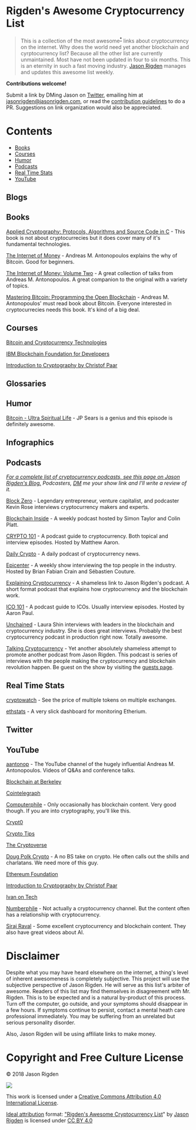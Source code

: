 # Rigden's Awesome Cryptocurrency List 
> This is a collection of the most awesome<sup>[*](#disclaimer)</sup> links about cryptocurrency on the internet. Why does the world need yet another blockchain and cyrptocurrency list? Because all the other list are currently unmaintained. Most have not been updated in four to six months. This is an eternity in such a fast moving industry.  [Jason Rigden](https://twitter.com/mr_rigden) manages and updates this awesome list weekly. 

**Contributions welcome!** 

Submit a link by DMing Jason on [Twitter](https://twitter.com/mr_rigden), emailing him at jasonrigden@jasonrigden.com, or read the [contribution guidelines](contributing.md) to do a PR. Suggestions on link organization would also be appreciated.



# Contents
- [Books](#books)
- [Courses](#courses)
- [Humor](#humor)
- [Podcasts](#podcasts)
- [Real Time Stats](#real-time-stats)
- [YouTube](#youtube)


## Blogs

## Books

[Applied Cryptography: Protocols, Algorithms and Source Code in C](https://amzn.to/2JugKy9) - This book is not about cryptocurrecies but it does cover many of it's fundamental technologies.

[The Internet of Money](https://amzn.to/2LZ8TXZ) - Andreas M. Antonopoulos  explains the why of Bitcoin. Good for beginners.

[The Internet of Money: Volume Two](https://amzn.to/2kM08E3) - A great collection of talks from Andreas M. Antonopoulos. A great companion to the original with a variety of topics.

[Mastering Bitcoin: Programming the Open Blockchain](https://amzn.to/2LXMryl) - Andreas M. Antonopoulos' must read book about Bitcoin. Everyone interested in cryptocurrecies needs this book. It's kind of a big deal.


## Courses

[Bitcoin and Cryptocurrency Technologies](https://www.coursera.org/learn/cryptocurrency)

[IBM Blockchain Foundation for Developers](https://www.coursera.org/learn/ibm-blockchain-essentials-for-developers)

[Introduction to Cryptography by Christof Paar](https://www.youtube.com/channel/UC1usFRN4LCMcfIV7UjHNuQg)

## Glossaries

## Humor

[Bitcoin - Ultra Spiritual Life](https://www.youtube.com/watch?v=g-zIbVEjVpQ) - JP Sears is a genius and this episode is definitely awesome. 

## Infographics

## Podcasts
*[For a complete list of cryptocurrency podcasts, see this page on Jason Rigden's Blog.](https://jasonrigden.com/posts/list_of_cryptocurrency_podcasts/)
Podcasters, [DM](https://twitter.com/mr_rigden) me your show link and I'll write a review of it.*

[Block Zero](http://www.blockzero.show/) - Legendary entrepreneur, venture capitalist, and podcaster Kevin Rose interviews cryptocurrency makers and experts.

[Blockchain Inside](http://bi.11fs.com/) - A weekly podcast hosted by Simon Taylor and Colin Platt.

[CRYPTO 101](https://crypto101podcast.com) - A podcast guide to cryptocurrency. Both topical and interview episodes. Hosted by Matthew Aaron.

[Daily Crypto](https://dailycrypto.io/) - A daily podcast of cryptocurrency news.

[Epicenter](https://epicenter.tv/) -  A weekly show interviewing the top people in the industry. Hosted by Brian Fabian Crain and Sébastien Couture.

[Explaining Cryptocurrency](https://jasonrigden.com/categories/explaining-cryptocurrency/) - A shameless link to Jason Rigden's podcast. A short format podcast that explains how cryptocurrency and the blockchain work.

[ICO 101](http://ico101podcast.com/) - A podcast guide to ICOs. Usually interview episodes. Hosted by Aaron Paul.

[Unchained](http://unchainedpodcast.co/) - Laura Shin interviews with leaders in the blockchain and cryptocurrency industry. She is does great interviews. Probably the best cryptocurrency podcast in production right now. Totally awesome.

[Talking Cryptocurrency](https://jasonrigden.com/categories/talking-cryptocurrency/) - Yet another absolutely shameless attempt to promote another podcast from Jason Rigden. This podcast is series of interviews with the people making the cryptocurrency and blockchain revolution happen. Be guest on the show by visiting the [guests page](https://jasonrigden.com/guests).

## Real Time Stats

[cryptowatch](https://cryptowatch.de/) - See the price of multiple tokens on multiple exchanges.

[ethstats](https://ethstats.net/) - A very slick dashboard for monitoring Etherium.

## Twitter

## YouTube

[aantonop](https://www.youtube.com/user/aantonop) - The YouTube channel of the hugely influential Andreas M. Antonopoulos. Videos of Q&As and conference talks.

[Blockchain at Berkeley](https://www.youtube.com/channel/UC5sgoRfoSp3jeX4DEqKLwKg) 

[Cointelegraph](https://www.youtube.com/user/cointelegraph/)

[Computerphile](https://www.youtube.com/user/Computerphile) - Only occasionally has blockchain content. Very good though. If you are into cryptography, you'll like this.

[Crypt0](https://www.youtube.com/channel/UCdUSSt-IEUg2eq46rD7lu_g) 

[Crypto Tips](https://www.youtube.com/channel/UCavTvSwEoRABvnPtLg0e6LQ)

[The Cryptoverse](https://www.youtube.com/channel/UCLnQ34ZBSjy2JQjeRudFEDw/)

[Doug Polk Crypto](https://www.youtube.com/channel/UC4sS8q8E5ayyghbhiPon4uw) - A no BS take on crypto. He often calls out the shills and charlatans. We need more of this guy.

[Ethereum Foundation](https://www.youtube.com/channel/UCNOfzGXD_C9YMYmnefmPH0g/videos) 

[Introduction to Cryptography by Christof Paar](https://www.youtube.com/channel/UC1usFRN4LCMcfIV7UjHNuQg)

[Ivan on Tech](https://www.youtube.com/channel/UCrYmtJBtLdtm2ov84ulV-yg)

[Numberphile](https://www.youtube.com/user/numberphile) - Not actually a cryptocurrency channel. But the content often has a relationship with cryptocurrency.

[Siraj Raval](https://www.youtube.com/channel/UCWN3xxRkmTPmbKwht9FuE5A) - Some excellent cryptocurrency and blockchain content. They also have great videos about AI.

# Disclaimer

Despite what you may have heard elsewhere on the internet, a thing's level of inherent awesomeness is completely subjective. This project will use the subjective perspective of Jason Rigden. He will serve as this list's arbiter of awesome. Readers of this list may find themselves in disagreement with Mr. Rigden. This is to be expected and is a natural by-product of this process. Turn off the computer, go outside, and your symptoms should disappear in a few hours. If symptoms continue to persist, contact a mental heath care professional immediately. You may be suffering from an unrelated but serious personality disorder.

Also, Jason Rigden will be using affiliate links to make money. 

# Copyright and Free Culture License
© 2018 Jason Rigden

![](https://i.creativecommons.org/l/by/4.0/88x31.png) 

This work is licensed under a [Creative Commons Attribution 4.0 International License](http://creativecommons.org/licenses/by/4.0/).

[Ideal attribution](https://creativecommons.org/use-remix/get-permission/) format: ["Rigden's Awesome Cryptocurrency List](https://github.com/jrigden/awesome-list-cryptocurrency)" by [Jason Rigden](https://jasonrigden.com/) is licensed under [CC BY 4.0](https://creativecommons.org/licenses/by/4.0/)



